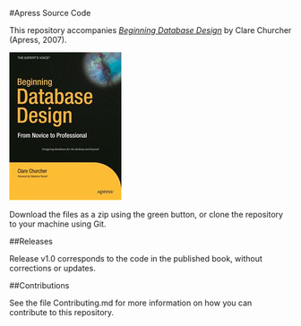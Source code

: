 #Apress Source Code

This repository accompanies [*Beginning Database Design*](http://www.apress.com/9781590597699) by Clare Churcher (Apress, 2007).

![Cover image](9781590597699.jpg)

Download the files as a zip using the green button, or clone the repository to your machine using Git.

##Releases

Release v1.0 corresponds to the code in the published book, without corrections or updates.

##Contributions

See the file Contributing.md for more information on how you can contribute to this repository.
